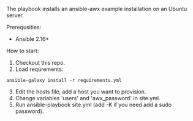 The playbook installs an ansible-awx example installation on an Ubuntu server.

Prerequsities:
* Ansible 2.16+

How to start:
1. Checkout this repo.
2. Load requrements:
```
ansible-galaxy install -r requirements.yml
```
3. Edit the hosts file, add a host you want to provision.
4. Change variables 'users' and 'awx\_password' in site.yml.
5. Run ansible-playbook site.yml (add -K if you need add a sudo password).


